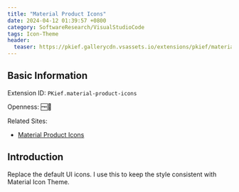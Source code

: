 ```yaml
---
title: "Material Product Icons"
date: 2024-04-12 01:39:57 +0800
category: SoftwareResearch/VisualStudioCode
tags: Icon-Theme
header:
  teaser: https://pkief.gallerycdn.vsassets.io/extensions/pkief/material-product-icons/1.7.0/1698215272736/Microsoft.VisualStudio.Services.Icons.Default
---
```


## Basic Information

Extension ID: `PKief.material-product-icons`

Openness: 🆓📖

Related Sites:

* [Material Product Icons](https://marketplace.visualstudio.com/items?itemName=PKief.material-product-icons)

## Introduction

Replace the default UI icons. I use this to keep the style consistent with Material Icon Theme.
